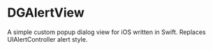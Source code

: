 # DGAlertView
A simple custom popup dialog view for iOS written in Swift. Replaces UIAlertController alert style.
